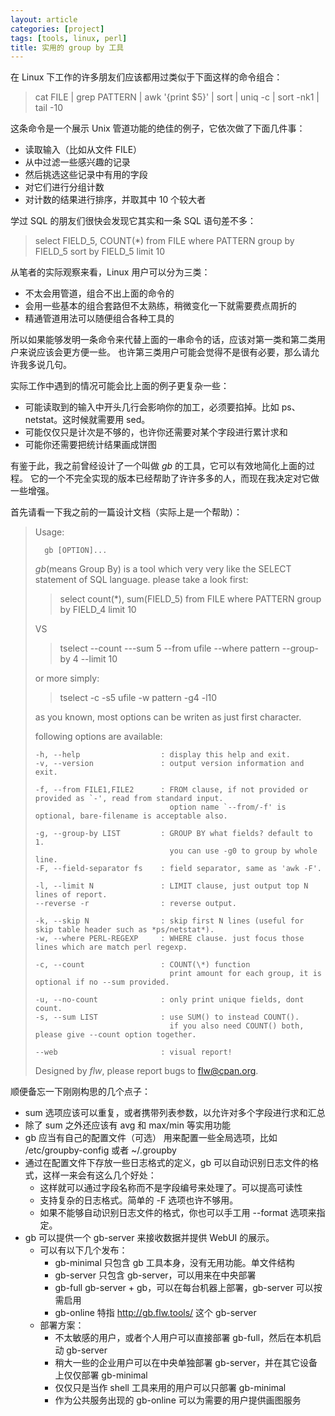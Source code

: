 ```yaml
---
layout: article
categories: [project]
tags: [tools, linux, perl]
title: 实用的 group by 工具
---
```


在 Linux 下工作的许多朋友们应该都用过类似于下面这样的命令组合：

>  cat FILE | grep PATTERN | awk '{print $5}' | sort | uniq -c | sort -nk1 | tail -10

这条命令是一个展示 Unix 管道功能的绝佳的例子，它依次做了下面几件事：

* 读取输入（比如从文件 FILE）
* 从中过滤一些感兴趣的记录
* 然后挑选这些记录中有用的字段
* 对它们进行分组计数
* 对计数的结果进行排序，并取其中 10 个较大者

学过 SQL 的朋友们很快会发现它其实和一条 SQL 语句差不多：

> select FIELD_5, COUNT(\*) from FILE where PATTERN group by FIELD_5 sort by FIELD_5 limit 10

从笔者的实际观察来看，Linux 用户可以分为三类：

* 不太会用管道，组合不出上面的命令的
* 会用一些基本的组合套路但不太熟练，稍微变化一下就需要费点周折的
* 精通管道用法可以随便组合各种工具的

所以如果能够发明一条命令来代替上面的一串命令的话，应该对第一类和第二类用户来说应该会更方便一些。
也许第三类用户可能会觉得不是很有必要，那么请允许我多说几句。

实际工作中遇到的情况可能会比上面的例子更复杂一些：

* 可能读取到的输入中开头几行会影响你的加工，必须要掐掉。比如 ps、netstat。这时候就需要用 sed。
* 可能仅仅只是计次是不够的，也许你还需要对某个字段进行累计求和
* 可能你还需要把统计结果画成饼图

有鉴于此，我之前曾经设计了一个叫做 *gb* 的工具，它可以有效地简化上面的过程。
它的一个不完全实现的版本已经帮助了许许多多的人，而现在我决定对它做一些增强。

首先请看一下我之前的一篇设计文档（实际上是一个帮助）：

> Usage:
>
>       gb [OPTION]...
>
> *gb*(means Group By) is a tool which very very like the SELECT statement of SQL language.
> please take a look first:
>
> >   select count(\*), sum(FIELD_5) from FILE where PATTERN group by FIELD_4 limit 10
>
> VS
>
> >   tselect --count ---sum 5 --from ufile --where pattern --group-by 4 --limit 10
>
> or more simply:
>
> >   tselect -c -s5 ufile -w pattern -g4 -l10
>
> as you known, most options can be writen as just first character.
>
> following options are available:
>
>     -h, --help                  : display this help and exit.
>     -v, --version               : output version information and exit.
>
>     -f, --from FILE1,FILE2      : FROM clause, if not provided or provided as `-', read from standard input.
>                                   option name `--from/-f' is optional, bare-filename is acceptable also.
>
>     -g, --group-by LIST         : GROUP BY what fields? default to 1.
>                                   you can use -g0 to group by whole line.
>     -F, --field-separator fs    : field separator, same as 'awk -F'.
>
>     -l, --limit N               : LIMIT clause, just output top N lines of report.
>     --reverse -r                : reverse output.
>
>     -k, --skip N                : skip first N lines (useful for skip table header such as *ps/netstat*).
>     -w, --where PERL-REGEXP     : WHERE clause. just focus those lines which are match perl regexp.
>
>     -c, --count                 : COUNT(\*) function
>                                   print amount for each group, it is optional if no --sum provided.
>
>     -u, --no-count              : only print unique fields, dont count.
>     -s, --sum LIST              : use SUM() to instead COUNT().
>                                   if you also need COUNT() both, please give --count option together.
>
>     --web                       : visual report!
>
> Designed by *flw*, please report bugs to <flw@cpan.org>.

顺便备忘一下刚刚构思的几个点子：

* sum 选项应该可以重复，或者携带列表参数，以允许对多个字段进行求和汇总
* 除了 sum 之外还应该有 avg 和 max/min 等实用功能
* gb 应当有自己的配置文件（可选） 用来配置一些全局选项，比如 /etc/groupby-config 或者 ~/.groupby
* 通过在配置文件下存放一些日志格式的定义，gb 可以自动识别日志文件的格式，这样一来会有这么几个好处：
    * 这样就可以通过字段名称而不是字段编号来处理了。可以提高可读性
    * 支持复杂的日志格式。简单的 -F 选项也许不够用。
    * 如果不能够自动识别日志文件的格式，你也可以手工用 --format 选项来指定。
* gb 可以提供一个 gb-server 来接收数据并提供 WebUI 的展示。
    * 可以有以下几个发布：
        * gb-minimal  只包含 gb 工具本身，没有无用功能。单文件结构
        * gb-server   只包含 gb-server，可以用来在中央部署
        * gb-full     gb-server + gb，可以在每台机器上部署，gb-server 可以按需启用
        * gb-online   特指 http://gb.flw.tools/ 这个 gb-server
    * 部署方案：
        * 不太敏感的用户，或者个人用户可以直接部署 gb-full，然后在本机启动 gb-server
        * 稍大一些的企业用户可以在中央单独部署 gb-server，并在其它设备上仅仅部署 gb-minimal
        * 仅仅只是当作 shell 工具来用的用户可以只部署 gb-minimal
        * 作为公共服务出现的 gb-online 可以为需要的用户提供画图服务
